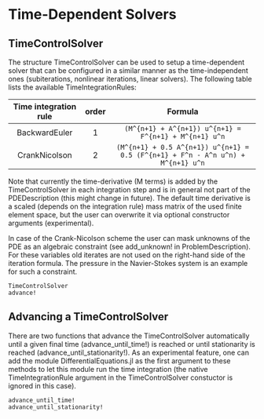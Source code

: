 
# Time-Dependent Solvers


## TimeControlSolver
The structure TimeControlSolver can be used to setup a time-dependent solver that can be configured in a similar manner as the time-independent ones (subiterations, nonlinear iterations, linear solvers). The following table lists the available TimeIntegrationRules:

| Time integration rule | order | Formula       
| :-------------------: | :---: | :-----------------------------------------------------------------------: |
| BackwardEuler         |   1   | ``(M^{n+1} + A^{n+1}) u^{n+1} = F^{n+1} + M^{n+1} u^n``                   |
| CrankNicolson         |   2   | ``(M^{n+1} + 0.5 A^{n+1}) u^{n+1} = 0.5 (F^{n+1} + F^n - A^n u^n) + M^{n+1} u^n``   |

Note that currently the time-derivative (M terms) is added by the TimeControlSolver in each integration step and is in general not part of the PDEDescription
(this might change in future). The default time derivative is a scaled (depends on the integration rule) mass matrix of the used finite element space, but the user can overwrite it via optional constructor arguments (experimental).

In case of the Crank-Nicolson scheme the user can mask unknowns of the PDE as an algebraic constraint (see add_unknown! in ProblemDescription). For these variables old iterates
are not used on the right-hand side of the iteration formula. The pressure in the Navier-Stokes system is an example for such a constraint.

```@docs
TimeControlSolver
advance!
```

## Advancing a TimeControlSolver

There are two functions that advance the TimeControlSolver automatically until a given final time (advance\_until\_time!) is reached or until stationarity is reached (advance\_until\_stationarity!). As an experimental feature, one can add the module DifferentialEquations.jl as the first argument to these methods to let this module run the time integration (the native TimeIntegrationRule argument in the TimeControlSolver constuctor is ignored in this case).


```@docs
advance_until_time!
advance_until_stationarity!
```